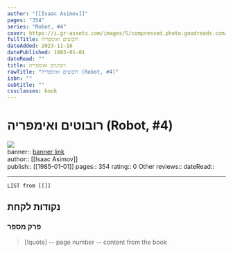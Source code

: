 ```yaml
---
author: "[[Isaac Asimov]]"
pages: "354"
series: "Robot, #4"
cover: https://i.gr-assets.com/images/S/compressed.photo.goodreads.com/books/1477639996l/32798261._SY475_.jpg
fullTitle: רובוטים ואימפריה
dateAdded: 2023-11-16
datePublished: 1985-01-01
dateRead: ""
title: רובוטים ואימפריה
rawTitle: "רובוטים ואימפריה (Robot, #4)"
isbn: ""
subtitle: ""
cssclasses: book
---
```

# רובוטים ואימפריה (Robot, #4)

![](https:&#x2F;&#x2F;i.gr-assets.com&#x2F;images&#x2F;S&#x2F;compressed.photo.goodreads.com&#x2F;books&#x2F;1477639996l&#x2F;32798261._SY475_.jpg)  
banner:: [banner link](https:&#x2F;&#x2F;i.gr-assets.com&#x2F;images&#x2F;S&#x2F;compressed.photo.goodreads.com&#x2F;books&#x2F;1477639996l&#x2F;32798261._SY475_.jpg)  
author:: [[Isaac Asimov]]  
publish:: [[1985-01-01]]
pages:: 354
rating:: 0 
Other reviews:: 
dateRead:: 

<hr  style="clear:both"/>



```dataview
LIST from [[]]
```

## נקודות לקחת 

### פרק מספר
> [!quote] -- page number -- 
>  content from the book




```